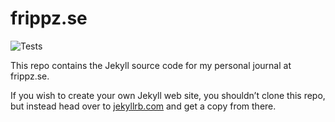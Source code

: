 # frippz.se

![Tests](https://github.com/frippz/frippz.se/workflows/Tests/badge.svg)

This repo contains the Jekyll source code for my personal journal at frippz.se.

If you wish to create your own Jekyll web site, you shouldn’t clone this repo, but instead head over to [jekyllrb.com](http://jekyllrb.com) and get a copy from there.
